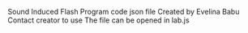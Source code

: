 Sound Induced Flash Program code json file
Created by Evelina Babu
Contact creator to use
The file can be opened in lab.js
